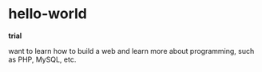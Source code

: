# hello-world
<p><b>trial</b></p>
<p>want to learn how to build a web and learn more about programming, such as PHP, MySQL, etc.</p>
